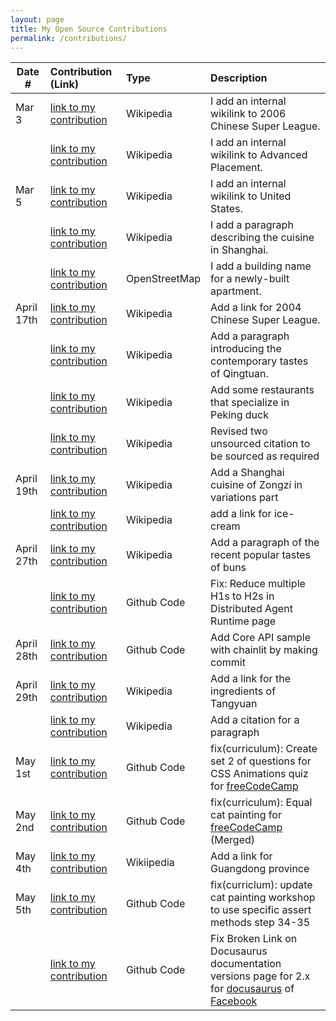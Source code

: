 ```yaml
---
layout: page
title: My Open Source Contributions
permalink: /contributions/
---
```


<!--
Type of the contribution should be "Wikipedia edit", "OpenStreet Map feature", "Documentation", "Course website", "Blog",
"Browser Add-on", etc.

The description should include a brief summary of what you did.

The link should bring us to a public page that shows your contribution. 

Replace the first row with your own contribution. 

-->





| Date #       | Contribution (Link)  | Type  | Description |
|---|:---|:---|:---|
| Mar 3   | [link to my contribution](https://en.wikipedia.org/w/index.php?title=Shanghai_Port_F.C.&oldid=1278554353)    | Wikipedia    |   I add an internal wikilink to 2006 Chinese Super League.    |
|     | [link to my contribution](https://en.wikipedia.org/w/index.php?title=Shanghai_Pinghe_School&oldid=1278547637)    |  Wikipedia   | I add an internal wikilink to Advanced Placement.     |
|  Mar 5   | [link to my contribution](https://en.wikipedia.org/w/index.php?title=Shanghai_Southwest_Weiyu_Middle_School&oldid=1278945301)   | Wikipedia    | I add an internal wikilink to United States.     |
|     | [link to my contribution](https://en.wikipedia.org/w/index.php?title=Red_braised_pork_belly&oldid=1278965656)   | Wikipedia    | I add a paragraph describing the cuisine in Shanghai.     |
|     | [link to my contribution](https://www.openstreetmap.org/changeset/163261535)   | OpenStreetMap    | I add a building name for a newly-built apartment.     |
|  April 17th   | [link to my contribution](https://en.wikipedia.org/w/index.php?title=Shanghai_Shenhua_F.C.&oldid=1286086743)   | Wikipedia    | Add a link for 2004 Chinese Super League.    |
|     | [link to my contribution](https://en.wikipedia.org/w/index.php?title=Qingtuan&oldid=1286087490)   | Wikipedia    | Add a paragraph introducing the contemporary tastes of Qingtuan.    |
|     | [link to my contribution](https://en.wikipedia.org/w/index.php?title=Peking_duck&oldid=12860881220)   | Wikipedia    | Add some restaurants that specialize in Peking duck    |
|     | [link to my contribution](https://en.wikipedia.org/w/index.php?title=Crossing-the-bridge_noodles&oldid=1286091668)   | Wikipedia    | Revised two unsourced citation to be sourced as required   |
|  April 19th   | [link to my contribution](https://en.wikipedia.org/w/index.php?title=Zongzi&oldid=1286402469)   | Wikipedia    | Add a Shanghai cuisine of Zongzi in variations part   |
|     | [link to my contribution](https://en.wikipedia.org/w/index.php?title=Mooncake&oldid=1286404261)   | Wikipedia    | add a link for ice-cream  |
|  April 27th   | [link to my contribution](https://en.wikipedia.org/w/index.php?title=Xiaolongbao&oldid=1287690084)   | Wikipedia    | Add a paragraph of the recent popular tastes of buns   |
|     | [link to my contribution](https://github.com/microsoft/autogen/pull/6412)   | Github Code    | Fix: Reduce multiple H1s to H2s in Distributed Agent Runtime page   |
|  April 28th   | [link to my contribution](https://github.com/microsoft/autogen/pull/6420/commits)   | Github Code   | Add Core API sample with chainlit by making commit |
|  April 29th   | [link to my contribution](https://en.wikipedia.org/w/index.php?title=Tangyuan_(food)&oldid=1288023488)   | Wikipedia    | Add a link for the ingredients of Tangyuan   |
|     | [link to my contribution](https://en.wikipedia.org/w/index.php?title=Tangyuan_(food)&oldid=1288024280)   | Wikipedia    | Add a citation for a paragraph  |
|  May 1st   | [link to my contribution](https://github.com/freeCodeCamp/freeCodeCamp/pull/60117)   | Github Code    | fix(curriculum): Create set 2 of questions for CSS Animations quiz for [freeCodeCamp](https://github.com/freeCodeCamp)  |
|  May 2nd   | [link to my contribution](https://github.com/freeCodeCamp/freeCodeCamp/pull/60136)   | Github Code    | fix(curriculum): Equal cat painting for [freeCodeCamp](https://github.com/freeCodeCamp) (Merged) |
|  May 4th   | [link to my contribution](https://en.wikipedia.org/w/index.php?title=Double_skin_milk&oldid=1288818934)   | Wikiipedia    | Add a link for Guangdong province  |
|  May 5th   | [link to my contribution](https://github.com/freeCodeCamp/freeCodeCamp/pull/60164#issuecomment-2851351276)   | Github Code    | fix(curriclum): update cat painting workshop to use specific assert methods step 34-35  |
|     | [link to my contribution](https://github.com/facebook/docusaurus/pull/11151)   | Github Code    | Fix Broken Link on Docusaurus documentation versions page for 2.x for [docusaurus](https://github.com/facebook/docusaurus) of [Facebook](https://github.com/facebook) |